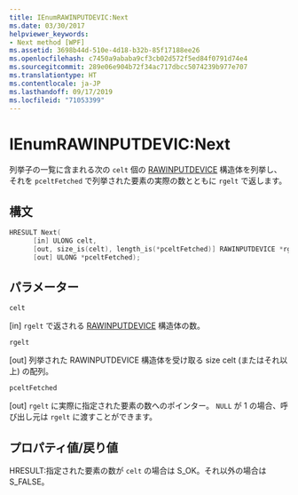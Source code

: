 ```yaml
---
title: IEnumRAWINPUTDEVIC:Next
ms.date: 03/30/2017
helpviewer_keywords:
- Next method [WPF]
ms.assetid: 3698b44d-510e-4d18-b32b-85f17188ee26
ms.openlocfilehash: c7450a9ababa9cf3cb02d572f5ed84f0791d74e4
ms.sourcegitcommit: 289e06e904b72f34ac717dbcc5074239b977e707
ms.translationtype: HT
ms.contentlocale: ja-JP
ms.lasthandoff: 09/17/2019
ms.locfileid: "71053399"
---
```

# <a name="ienumrawinputdevicnext"></a>IEnumRAWINPUTDEVIC:Next
列挙子の一覧に含まれる次の `celt` 個の [RAWINPUTDEVICE](/windows/desktop/api/winuser/ns-winuser-rawinputdevice) 構造体を列挙し、それを `pceltFetched` で列挙された要素の実際の数とともに `rgelt` で返します。  
  
## <a name="syntax"></a>構文  
  
```cpp  
HRESULT Next(  
      [in] ULONG celt,  
      [out, size_is(celt), length_is(*pceltFetched)] RAWINPUTDEVICE *rgelt,  
      [out] ULONG *pceltFetched);  
```  
  
## <a name="parameters"></a>パラメーター  
 `celt`  
  
 [in] `rgelt` で返される [RAWINPUTDEVICE](/windows/desktop/api/winuser/ns-winuser-rawinputdevice) 構造体の数。  
  
 `rgelt`  
  
 [out] 列挙された RAWINPUTDEVICE 構造体を受け取る size celt (またはそれ以上) の配列。  
  
 `pceltFetched`  
  
 [out] `rgelt` に実際に指定された要素の数へのポインター。 `NULL` が 1 の場合、呼び出し元は `rgelt` に渡すことができます。  
  
## <a name="property-valuereturn-value"></a>プロパティ値/戻り値  
 HRESULT:指定された要素の数が `celt` の場合は S_OK。それ以外の場合は S_FALSE。

